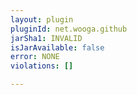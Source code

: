 ```yaml
---
layout: plugin
pluginId: net.wooga.github
jarSha1: INVALID
isJarAvailable: false
error: NONE
violations: []

---
```

